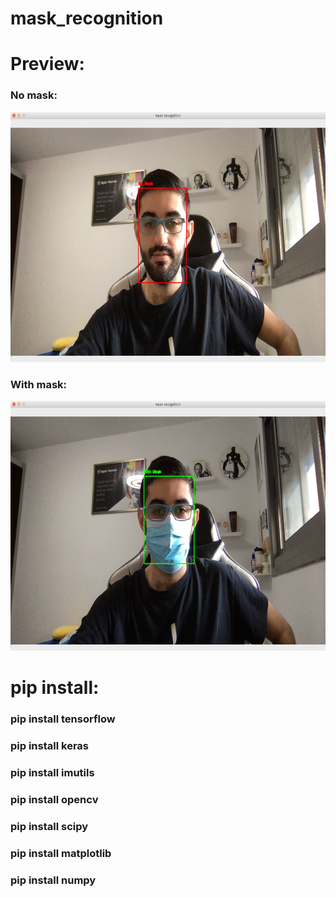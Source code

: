 # mask_recognition

# Preview:
### No mask:
<img src="https://github.com/edenvvv/mask_recognition/blob/master/How_does_it_look/No_mask.jpg" width="550" height="400" />

### With mask:
<img src="https://github.com/edenvvv/mask_recognition/blob/master/How_does_it_look/With_mask.jpg" width="550" height="400" />

# pip install:
### pip install tensorflow
### pip install keras
### pip install imutils
### pip install opencv
### pip install scipy
### pip install matplotlib
### pip install numpy
